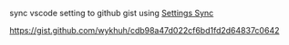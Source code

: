 sync vscode setting to github gist using [Settings Sync](https://marketplace.visualstudio.com/items?itemName=Shan.code-settings-sync)


https://gist.github.com/wykhuh/cdb98a47d022cf6bd1fd2d64837c0642
